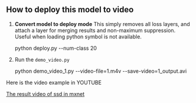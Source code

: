 ## How to deploy this model to video

 1. **Convert model to deploy mode**
 This simply removes all loss layers, and attach a layer for merging results and non-maximum suppression.
Useful when loading python symbol is not available.

    python deploy.py --num-class 20
 
 2. Run the `demo_video.py`

    python demo_video_1.py --video-file=1.m4v --save-video=1_output.avi

Here is the video example in YOUTUBE

[The result video of ssd in mxnet ](https://www.youtube.com/watch?v=u1w8Re-tU0g&feature=youtu.be)